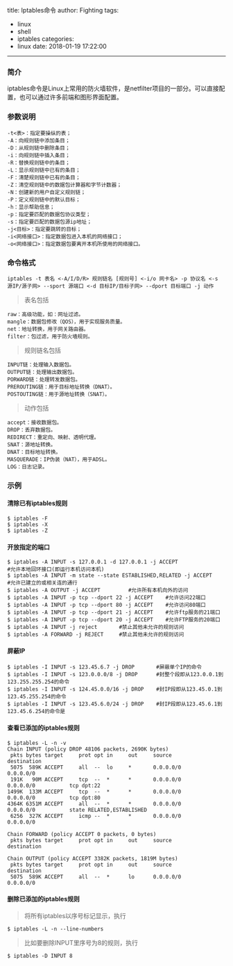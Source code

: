 title: Iptables命令
author: Fighting
tags:
  - linux
  - shell
  - iptables
categories:
  - linux
date: 2018-01-19 17:22:00
---
### 简介
iptables命令是Linux上常用的防火墙软件，是netfilter项目的一部分。可以直接配置，也可以通过许多前端和图形界面配置。

### 参数说明

```shell
-t<表>：指定要操纵的表；
-A：向规则链中添加条目；
-D：从规则链中删除条目；
-i：向规则链中插入条目；
-R：替换规则链中的条目；
-L：显示规则链中已有的条目；
-F：清楚规则链中已有的条目；
-Z：清空规则链中的数据包计算器和字节计数器；
-N：创建新的用户自定义规则链；
-P：定义规则链中的默认目标；
-h：显示帮助信息；
-p：指定要匹配的数据包协议类型；
-s：指定要匹配的数据包源ip地址；
-j<目标>：指定要跳转的目标；
-i<网络接口>：指定数据包进入本机的网络接口；
-o<网络接口>：指定数据包要离开本机所使用的网络接口。
```

<!--more-->


### 命令格式

`
iptables -t 表名 <-A/I/D/R> 规则链名 [规则号] <-i/o 网卡名> -p 协议名 <-s 源IP/源子网> --sport 源端口 <-d 目标IP/目标子网> --dport 目标端口 -j 动作
`

> 表名包括 

```shell
raw：高级功能，如：网址过滤。
mangle：数据包修改（QOS），用于实现服务质量。
net：地址转换，用于网关路由器。
filter：包过滤，用于防火墙规则。
```

> 规则链名包括 

```shell
INPUT链：处理输入数据包。
OUTPUT链：处理输出数据包。
PORWARD链：处理转发数据包。
PREROUTING链：用于目标地址转换（DNAT）。
POSTOUTING链：用于源地址转换（SNAT）。
```

> 动作包括

```shell
accept：接收数据包。
DROP：丢弃数据包。
REDIRECT：重定向、映射、透明代理。
SNAT：源地址转换。
DNAT：目标地址转换。
MASQUERADE：IP伪装（NAT），用于ADSL。
LOG：日志记录。
```

### 示例
#### 清除已有iptables规则

```shell
$ iptables -F
$ iptables -X
$ iptables -Z
```

#### 开放指定的端口

```shell
$ iptables -A INPUT -s 127.0.0.1 -d 127.0.0.1 -j ACCEPT               #允许本地回环接口(即运行本机访问本机)
$ iptables -A INPUT -m state --state ESTABLISHED,RELATED -j ACCEPT    #允许已建立的或相关连的通行
$ iptables -A OUTPUT -j ACCEPT         #允许所有本机向外的访问
$ iptables -A INPUT -p tcp --dport 22 -j ACCEPT    #允许访问22端口
$ iptables -A INPUT -p tcp --dport 80 -j ACCEPT    #允许访问80端口
$ iptables -A INPUT -p tcp --dport 21 -j ACCEPT    #允许ftp服务的21端口
$ iptables -A INPUT -p tcp --dport 20 -j ACCEPT    #允许FTP服务的20端口
$ iptables -A INPUT -j reject       #禁止其他未允许的规则访问
$ iptables -A FORWARD -j REJECT     #禁止其他未允许的规则访问
```

#### 屏蔽IP

```shell
$ iptables -I INPUT -s 123.45.6.7 -j DROP       #屏蔽单个IP的命令
$ iptables -I INPUT -s 123.0.0.0/8 -j DROP      #封整个段即从123.0.0.1到123.255.255.254的命令
$ iptables -I INPUT -s 124.45.0.0/16 -j DROP    #封IP段即从123.45.0.1到123.45.255.254的命令
$ iptables -I INPUT -s 123.45.6.0/24 -j DROP    #封IP段即从123.45.6.1到123.45.6.254的命令是
```

#### 查看已添加的iptables规则

```shell
$ iptables -L -n -v
Chain INPUT (policy DROP 48106 packets, 2690K bytes)
 pkts bytes target     prot opt in     out     source               destination         
 5075  589K ACCEPT     all  --  lo     *       0.0.0.0/0            0.0.0.0/0           
 191K   90M ACCEPT     tcp  --  *      *       0.0.0.0/0            0.0.0.0/0           tcp dpt:22
1499K  133M ACCEPT     tcp  --  *      *       0.0.0.0/0            0.0.0.0/0           tcp dpt:80
4364K 6351M ACCEPT     all  --  *      *       0.0.0.0/0            0.0.0.0/0           state RELATED,ESTABLISHED
 6256  327K ACCEPT     icmp --  *      *       0.0.0.0/0            0.0.0.0/0           

Chain FORWARD (policy ACCEPT 0 packets, 0 bytes)
 pkts bytes target     prot opt in     out     source               destination         

Chain OUTPUT (policy ACCEPT 3382K packets, 1819M bytes)
 pkts bytes target     prot opt in     out     source               destination         
 5075  589K ACCEPT     all  --  *      lo      0.0.0.0/0            0.0.0.0/0  
```

#### 删除已添加的iptables规则

> 将所有iptables以序号标记显示，执行

```shell
$ iptables -L -n --line-numbers
```

> 比如要删除INPUT里序号为8的规则，执行

```shell
$ iptables -D INPUT 8
```
